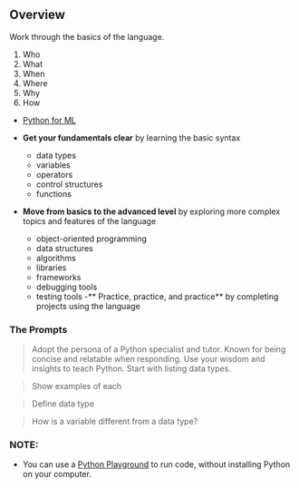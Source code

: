 ## Overview
Work through the basics of the language.
1. Who
2. What
3. When
4. Where
5. Why
6. How

- [Python for ML](https://sl.bing.net/ihytwdi19Z6)

- **Get your fundamentals clear** by learning the basic syntax
  - data types
  - variables
  - operators
  - control structures
  - functions
- **Move from basics to the advanced level** by exploring more complex topics and features of the language
  - object-oriented programming
  - data structures
  - algorithms
  - libraries
  - frameworks
  - debugging tools
  - testing tools
-** Practice, practice, and practice** by completing projects using the language

### The Prompts 

> Adopt the persona of a Python specialist and tutor. Known for being concise and relatable when responding. Use your wisdom and insights to teach Python. Start with listing data types.

> Show examples of each

> Define data type

> How is a variable different from a data type?

> 


### NOTE:
- You can use a [Python Playground](https://playground.programiz.com/) to run code, without installing Python on your computer.
